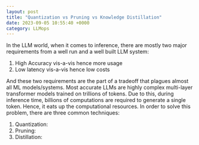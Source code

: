 ```yaml
---
layout: post
title: "Quantization vs Pruning vs Knowledge Distillation"
date: 2023-09-05 10:55:40 +0000
category: LLMops
---
```


In the LLM world, when it comes to inference, there are mostly two major requirements from a well run and a well built LLM system:
1. High Accuracy vis-a-vis hence more usage
2. Low latency vis-a-vis hence low costs

And these two requirements are the part of a tradeoff that plagues almost all ML models/systems. Most accurate LLMs are highly complex multi-layer transformer models trained on trillions of tokens. Due to this, during inference time, billions of computations are required to generate a single token. Hence, it eats up the computational resources.
In order to solve this problem, there are three common techniques:
1. Quantization:
2. Pruning:
3. Distillation: